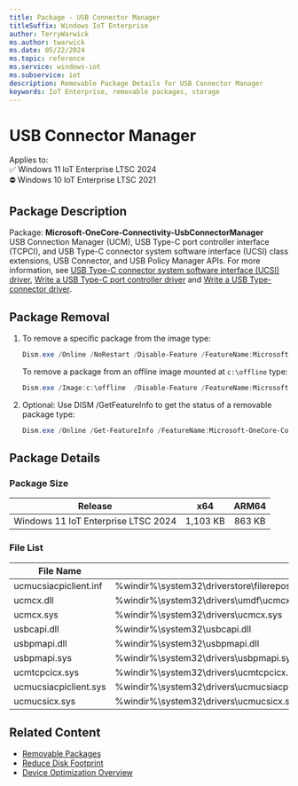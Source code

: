 ```yaml
---
title: Package - USB Connector Manager
titleSuffix: Windows IoT Enterprise
author: TerryWarwick
ms.author: twarwick
ms.date: 05/22/2024
ms.topic: reference
ms.service: windows-iot
ms.subservice: iot
description: Removable Package Details for USB Connector Manager
keywords: IoT Enterprise, removable packages, storage
---
```


# USB Connector Manager

Applies to:  
✅ Windows 11 IoT Enterprise LTSC 2024  
⛔ Windows 10 IoT Enterprise LTSC 2021

## Package Description

Package: **Microsoft-OneCore-Connectivity-UsbConnectorManager** </br> USB Connection Manager (UCM), USB Type-C port controller interface (TCPCI), and USB Type-C connector system software interface (UCSI) class extensions,  USB Connector, and USB Policy Manager APIs. For more information, see [USB Type-C connector system software interface (UCSI) driver](/windows-hardware/drivers/usbcon/ucsi), [Write a USB Type-C port controller driver](/windows-hardware/drivers/usbcon/write-a-usb-type-c-port-controller-driver) and [Write a USB Type-connector driver](/windows-hardware/drivers/usbcon/bring-up-a-usb-type-c-connector-on-a-windows-system).

## Package Removal

1. To remove a specific package from the image type:

   ```powershell
   Dism.exe /Online /NoRestart /Disable-Feature /FeatureName:Microsoft-OneCore-Connectivity-UsbConnectorManager /PackageName:@Package
   ````

   To remove a package from an offline image mounted at `c:\offline` type:

   ```powershell
   Dism.exe /Image:c:\offline  /Disable-Feature /FeatureName:Microsoft-OneCore-Connectivity-UsbConnectorManager /PackageName:@Package
   ```

1. Optional: Use DISM /GetFeatureInfo to get the status of a removable package type:

   ```powershell
   Dism.exe /Online /Get-FeatureInfo /FeatureName:Microsoft-OneCore-Connectivity-UsbConnectorManager /PackageName:@Package
   ````

## Package Details

### Package Size

| Release                             |   x64     |    ARM64    |
|-------------------------------------|:---------:|:-----------:|
| Windows 11 IoT Enterprise LTSC 2024 | 1,103 KB  | 863 KB      |

### File List

| File Name | Installed Location |
|-----------|--------------------|
| ucmucsiacpiclient.inf | %windir%\system32\driverstore\filerepository\ucmucsiacpiclient.inf_amd64_ec9b4186b56641aa\ucmucsiacpiclient.inf |
| ucmcx.dll | %windir%\system32\drivers\umdf\ucmcx.dll |
| ucmcx.sys | %windir%\system32\drivers\ucmcx.sys |
| usbcapi.dll | %windir%\system32\usbcapi.dll |
| usbpmapi.dll | %windir%\system32\usbpmapi.dll |
| usbpmapi.sys | %windir%\system32\drivers\usbpmapi.sys |
| ucmtcpcicx.sys | %windir%\system32\drivers\ucmtcpcicx.sys |
| ucmucsiacpiclient.sys | %windir%\system32\drivers\ucmucsiacpiclient.sys |
| ucmucsicx.sys | %windir%\system32\drivers\ucmucsicx.sys |

## Related Content

- [Removable Packages](/windows/iot/iot-enterprise/Optimize-Your-Device/Removable-Packages)
- [Reduce Disk Footprint](/windows/iot/iot-enterprise/Optimize-Your-Device/Reduce-Disk-Footprint)
- [Device Optimization Overview](/windows/iot/iot-enterprise/Optimize-Your-Device/Overview)
